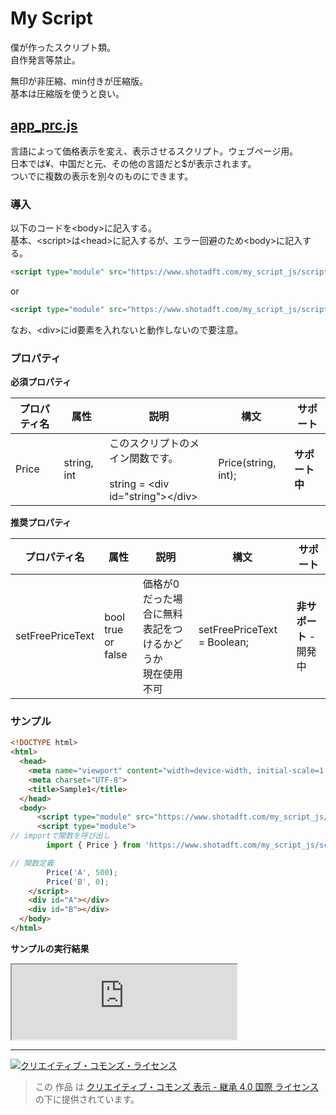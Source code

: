 # My Script
<p>僕が作ったスクリプト類。
<br />自作発言等禁止。</p>
<p>無印が非圧縮、min付きが圧縮版。<br />
基本は圧縮版を使うと良い。</p>

## [app_prc.js](https://www.shotadft.com/my_script_js/script/app_prc.js)
<p>言語によって価格表示を変え、表示させるスクリプト。ウェブページ用。<br />
日本では&yen;、中国だと元、その他の言語だと$が表示されます。<br />ついでに複数の表示を別々のものにできます。</p>
<h3>導入</h3>
<p>以下のコードを&lt;body&gt;に記入する。<br />
基本、&lt;script&gt;は&lt;head&gt;に記入するが、エラー回避のため&lt;body&gt;に記入する。</p>

```html
<script type="module" src="https://www.shotadft.com/my_script_js/script/app_prc.js"></script>
```
or

```html
<script type="module" src="https://www.shotadft.com/my_script_js/script/app_prc.min.js"></script>
```
<p>なお、&lt;div&gt;にid要素を入れないと動作しないので要注意。</p>

<h3>プロパティ</h3>
<p><b>必須プロパティ</b></p>

| プロパティ名 | 属性        | 説明                                                               | 構文                | サポート       | 
| ------------ | ----------- | ------------------------------------------------------------------ | ------------------- | -------------- | 
| Price        | string, int | このスクリプトのメイン関数です。<br/><br /> string = &lt;div id="string"&gt;&lt;/div&gt; | Price(string, int); | **サポート中** | 
<p><b>推奨プロパティ</b></p>

| プロパティ名     | 属性                 | 説明                                        | 構文                        | サポート                | 
| ---------------- | -------------------- | ------------------------------------------- | --------------------------- | ----------------------- | 
| setFreePriceText | bool<br />true or false | 価格が0だった場合に無料表記をつけるかどうか<br />現在使用不可 | setFreePriceText = Boolean; | **非サポート** - 開発中 | 
<h3>サンプル</h3>

```html
<!DOCTYPE html>
<html>
  <head>
    <meta name="viewport" content="width=device-width, initial-scale=1.0">
    <meta charset="UTF-8">
    <title>Sample1</title>
  </head>
  <body>
      <script type="module" src="https://www.shotadft.com/my_script_js/script/app_prc.js"></script>
      <script type="module">
// importで関数を呼び出し
        import { Price } from 'https://www.shotadft.com/my_script_js/script/app_prc.js';

// 関数定義
        Price('A', 500);
        Price('B', 0);
    </script>
    <div id="A"></div>
    <div id="B"></div>
  </body>
</html>
```
<p><b>サンプルの実行結果</b></p>
<iframe
src="https://www.shotadft.com/my_script_js/SampleSite/app_prc_js/sample1.html"
  title="Sample1"
  width="360"
  height="120">
</iframe>
<hr />
<a rel="license" href="http://creativecommons.org/licenses/by-sa/4.0/"><img alt="クリエイティブ・コモンズ・ライセンス" style="border-width:0" src="https://i.creativecommons.org/l/by-sa/4.0/88x31.png" /></a><br />

> この 作品 は <a rel="license" href="http://creativecommons.org/licenses/by-sa/4.0/">クリエイティブ・コモンズ 表示 - 継承 4.0 国際 ライセンス</a>の下に提供されています。
